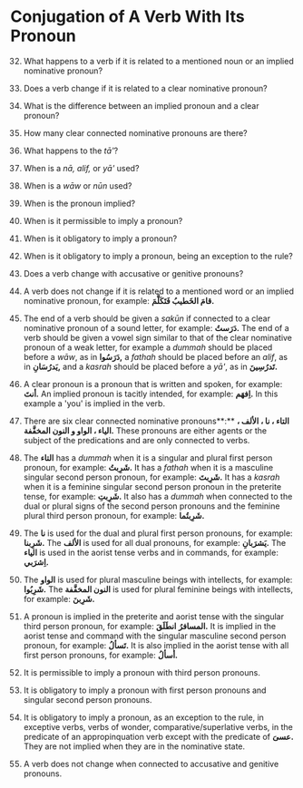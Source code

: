 Conjugation of A Verb With Its Pronoun
======================================

32. What happens to a verb if it is related to a mentioned noun or an
implied nominative pronoun?

33. Does a verb change if it is related to a clear nominative pronoun?

34. What is the difference between an implied pronoun and a clear
pronoun?

35. How many clear connected nominative pronouns are there?

36. What happens to the *tā'*?

37. When is a *nā, alif,* or *yā'* used?

38. When is a *wāw* or *nūn* used?

39. When is the pronoun implied?

40. When is it permissible to imply a pronoun?

41. When is it obligatory to imply a pronoun?

42. When is it obligatory to imply a pronoun, being an exception to the
rule?

43. Does a verb change with accusative or genitive pronouns?

32. A verb does not change if it is related to a mentioned word or an
implied nominative pronoun, for example: **قامَ الخَطیبُ فَتَکَلَّمَ.**

33. The end of a verb should be given a *sakūn* if connected to a clear
nominative pronoun of a sound letter, for example: **دَرَستُ.** The end
of a verb should be given a vowel sign similar to that of the clear
nominative pronoun of a weak letter, for example a *dummah* should be
placed before a *wāw*, as in **دَرَسُوا,** a *fathah* should be placed
before an *alif*, as in **یَدرُسَانِ,** and a *kasrah* should be placed
before a *yā'*, as in **تَدرُسِینَ.**

34. A clear pronoun is a pronoun that is written and spoken, for
example: **أنتَ.** An implied pronoun is tacitly intended, for example:
**اِفهَم.** In this example a 'you' is implied in the verb.

35. There are six clear connected nominative pronouns**:** **التاء ، نا
، الألف ، الیاء ، الواو و النون المخفَّفة.** These pronouns are either
agents or the subject of the predications and are only connected to
verbs.

36. The **التاء** has a *dummah* when it is a singular and plural first
person pronoun, for example: **شَرِبتُ.** It has a *fathah* when it is a
masculine singular second person pronoun, for example: **شَرِبتَ.** It
has a *kasrah* when it is a feminine singular second person pronoun in
the preterite tense, for example: **شَرِبتِ.** It also has a *dummah*
when connected to the dual or plural signs of the second person pronouns
and the feminine plural third person pronoun, for example:
**شَرِبتُما.**

37. The **نا** is used for the dual and plural first person pronouns,
for example: **شَرِبنا.** The **الألف** is used for all dual pronouns,
for example: **یَشرَبانِ.** The **الیاء** is used in the aorist tense
verbs and in commands, for example: **اِشرَبي.**

38. The **الواو** is used for plural masculine beings with intellects,
for example: **شَرِبُوا.** The **النون المخفَّفة** is used for plural
feminine beings with intellects, for example: **شَرِبنَ.**

39. A pronoun is implied in the preterite and aorist tense with the
singular third person pronoun, for example: **المسافرُ** **انطَلَقَ.**
It is implied in the aorist tense and command with the singular
masculine second person pronoun, for example: **تَسألُ.** It is also
implied in the aorist tense with all first person pronouns, for example:
**أسألُ.**

40. It is permissible to imply a pronoun with third person pronouns.

41. It is obligatory to imply a pronoun with first person pronouns and
singular second person pronouns.

42. It is obligatory to imply a pronoun, as an exception to the rule, in
exceptive verbs, verbs of wonder, comparative/superlative verbs, in the
predicate of an appropinquation verb except with the predicate of
**عسیَ.** They are not implied when they are in the nominative state.

43. A verb does not change when connected to accusative and genitive
pronouns.


